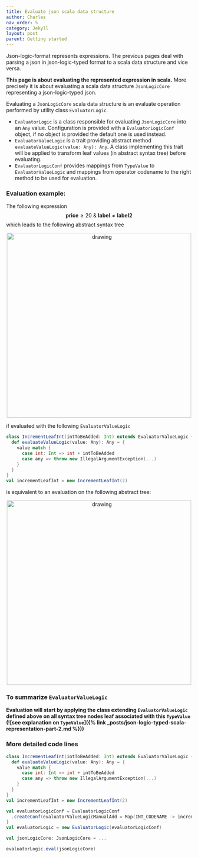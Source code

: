 ```yaml
---
title: Evaluate json scala data structure
author: Charles
nav_order: 5
category: Jekyll
layout: post
parent: Getting started
---
```


Json-logic-format represents expressions.
The previous pages deal with parsing a json in json-logic-typed format to a scala data structure and vice versa. 

**This page is about evaluating the represented expression in scala.** More precisely it is about evaluating a scala
data structure `JsonLogicCore` representing a json-logic-typed json.


Evaluating a `JsonLogicCore` scala data structure is an evaluate operation performed by
utility class `EvaluatorLogic`.

* `EvaluatorLogic` is a class responsible for evaluating `JsonLogicCore` into an `Any` value.
Configuration is provided with a `EvaluatorLogicConf` object, if no object is provided the default one is used
instead.
* `EvaluatorValueLogic` is a trait providing abstract method `evaluateValueLogic(value: Any): Any`.
A class implementing this trait will be applied to transform leaf values (in abstract syntax tree) before evaluating.
* `EvaluatorLogicConf` provides mappings from `TypeValue` to `EvaluatorValueLogic` and mappings from operator codename
to the right method to be used for evaluation.


### Evaluation example:
The following expression
$$\mathbf{price} \ge 20\ \&\ \mathbf{label}\neq\mathbf{label2}$$
which leads to the following abstract syntax tree
<p align="center">
    <img src="/assets/boolean_logical_tree.png" alt="drawing" width="500"/>
</p>

if evaluated with the following `EvaluatorValueLogic`

```scala
class IncrementLeafInt(intToBeAdded: Int) extends EvaluatorValueLogic {
  def evaluateValueLogic(value: Any): Any = {
    value match {
      case int: Int => int + intToBeAdded
      case any => throw new IllegalArgumentException(...)
    }
  }
}
val incrementLeafInt = new IncrementLeafInt(2)
```
is equivalent to an evaluation on the following abstract tree:
<p align="center">
    <img src="/assets/boolean_logical_tree_applied_evaluatorvaluelogic.png" alt="drawing" width="500"/>
</p>

### To summarize `EvaluatorValueLogic`
**Evaluation will start by applying the class extending `EvaluatorValueLogic` defined above on all syntax tree nodes leaf
associated with this `TypeValue` (![see explanation on `TypeValue`]({% link _posts/json-logic-typed-scala-representation-part-2.md %}))**

### More detailed code lines

```scala
class IncrementLeafInt(intToBeAdded: Int) extends EvaluatorValueLogic {
  def evaluateValueLogic(value: Any): Any = {
    value match {
      case int: Int => int + intToBeAdded
      case any => throw new IllegalArgumentException(...)
    }
  }
}
val incrementLeafInt = new IncrementLeafInt(2)

val evaluatorLogicConf = EvaluatorLogicConf
  .createConf(evaluatorValueLogicManualAdd = Map(INT_CODENAME -> incrementLeafInt))
}
val evaluatorLogic = new EvaluatorLogic(evaluatorLogicConf)

val jsonLogicCore: JsonLogicCore = ...

evaluatorLogic.eval(jsonLogicCore)
```